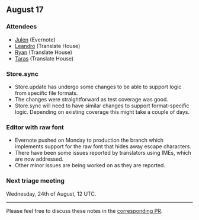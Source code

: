 ## August 17

### Attendees

* [Julen](https://github.com/julen) (Evernote)
* [Leandro](https://github.com/unho) (Translate House)
* [Ryan](https://github.com/phlax) (Translate House)
* [Taras](https://github.com/ta2-1) (Translate House)


### Store.sync

* Store.update has undergo some changes to be able to support logic from
  specific file formats.
* The changes were straightforward as test coverage was good.
* Store.sync will need to have similar changes to support format-specific logic.
  Depending on existing coverage this might take a couple of days.


### Editor with raw font

* Evernote pushed on Monday to production the branch which implements support
  for the raw font that hides away escape characters.
* There have been some issues reported by translators using IMEs, which are now
  addressed.
* Other minor issues are being worked on as they are reported.


### Next triage meeting

Wednesday, 24th of August, 12 UTC.

----

Please feel free to discuss these notes in the 
[corresponding PR](https://github.com/translate/core-notes/pull/12).
